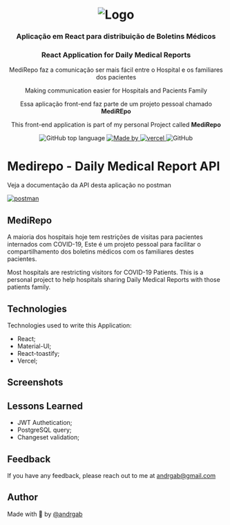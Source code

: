 <h1 align="center">
  <img alt="Logo" src="https://user-images.githubusercontent.com/57791712/119592166-52709080-bdae-11eb-8bfe-f9b0a68f4950.png">
</h1>

<h3 align="center">
  Aplicação em React para distribuição de Boletins Médicos
</h3>
<h3 align="center">
  React Application for Daily Medical Reports
</h3>

<p align="center">MediRepo faz a comunicação ser mais fácil entre o Hospital e os familiares dos pacientes</p>

<p align="center">Making communication easier for Hospitals and Pacients Family</p>

<p align="center">Essa aplicação front-end faz parte de um projeto pessoal chamado <b>MediREpo</b></p>
<p align="center">This front-end application is part of my personal Project called <b>MediRepo</b></p>

<p align="center">
  <img alt="GitHub top language" src="https://img.shields.io/github/languages/top/Andrgab/medirepoWeb?color=6485e3&logo=React">

  <a href="https://www.linkedin.com/in/andrgab/" target="_blank" rel="noopener noreferrer">
    <img alt="Made by" src="https://img.shields.io/badge/made%20by-Andre%20Gabriel-ff69b4?logo=linkedin">
  </a>
  
  <a href="https://img.shields.io/github/deployments/andrgab/medirepoWeb/Production?label=Vercel&logo=Vercel" target="_blank" rel="noopener noreferrer">
    <img alt="vercel" src="https://img.shields.io/github/deployments/andrgab/medirepoWeb/Production?label=Vercel&logo=Vercel">
  </a>
  
  <img alt="GitHub" src="https://img.shields.io/github/license/Andrgab/medirepoWeb?color=ff69b4">
</p>

# Medirepo - Daily Medical Report API

Veja a documentação da API desta aplicação no postman

[![postman](https://img.shields.io/badge/documentation%20in-postman-orange?logo=postman)](https://documenter.getpostman.com/view/15643514/TzXwFJdM)

## MediRepo

A maioria dos hospitais hoje tem restrições de visitas para pacientes internados com COVID-19,
Este é um projeto pessoal para facilitar o compartilhamento dos boletins médicos com os familiares
destes pacientes.

Most hospitals are restricting visitors for COVID-19 Patients.
This is a personal project to help hospitals sharing Daily Medical Reports with those patients family.

## Technologies

Technologies used to write this Application:

- React;
- Material-UI;
- React-toastify;
- Vercel;

## Screenshots

## Lessons Learned

- JWT Authetication;
- PostgreSQL query;
- Changeset validation;

## Feedback

If you have any feedback, please reach out to me at andrgab@gmail.com

## Author

Made with :purple_heart: by [@andrgab](https://www.github.com/andrgab)
